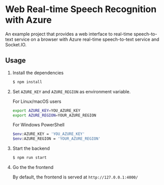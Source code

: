 # Web Real-time Speech Recognition with Azure

An example project that provides a web interface to real-time speech-to-text service on a browser with Azure real-time speech-to-text service and Socket.IO.

## Usage

1. Install the dependencies

    ```bash
    $ npm install
    ```

2. Set `AZURE_KEY` and `AZURE_REGION` as environment variable.

    For Linux/macOS users
    ```bash
    export AZURE_KEY=YOU_AZURE_KEY
    export AZURE_REGION=YOUR_AZURE_REGION
    ```

    For Windows PowerShell
    ```bash
    $env:AZURE_KEY = 'YOU_AZURE_KEY'
    $env:AZURE_REGION = 'YOUR_AZURE_REGION'
    ```

3. Start the backend

    ```bash
    $ npm run start
    ```

4. Go the the frontend

    By default, the frontend is served at `http://127.0.0.1:4000/`